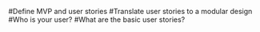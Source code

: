 #Define MVP and user stories
#Translate user stories to a modular design
#Who is your user?
#What are the basic user stories?

